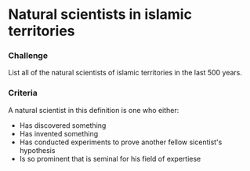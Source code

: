 # Natural scientists in islamic territories

### Challenge

List all of the natural scientists of islamic territories in the last 500 years.

### Criteria

A natural scientist in this definition is one who either:

- Has discovered something
- Has invented something
- Has conducted experiments to prove another fellow sicentist's hypothesis
- Is so prominent that is seminal for his field of expertiese
